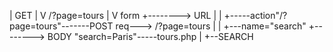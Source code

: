 |
GET
|
V
/?page=tours
|
V
form                               +--------> URL
|                                  |
+-----action"/?page=tours"-------POST req---> /?page=tours
|                                  |
+---name="search"                  +--------> BODY "search=Paris"-----tours.php
|
+--SEARCH
